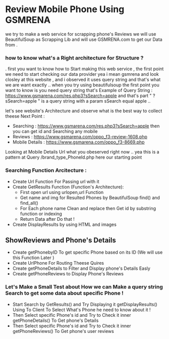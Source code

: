# Review Mobile Phone Using GSMRENA

we try to make a web service for scrapping phone's Reviews we will use BeautifulSoup as Scrapping Lib and will use GSMRENA.com 
to get our Data from .

### how to know what's a Right architecture for Structure ? 

. first you want to know how to Start making this web service , the first point we need to start checking our data provider yea i mean gsmrena and look closley at this website , and i observed it uses query string and that's what we are want exactly .. when you try using beautifulsoup the first point you want to know is you need query string that's Example of Query String :
https://www.gsmarena.com/res.php3?sSearch=apple
and that's part " ?sSearch=apple  " is a query string with a param sSearch equal apple ..

let's see website's Architecture and observe what is the best way to collect theese Next Point :
- Searching : https://www.gsmarena.com/res.php3?sSearch=apple then you can get id and Searching any mobile
- Reviews : https://www.gsmarena.com/oppo_f3-review-1608.php
- Mobile Details : https://www.gsmarena.com/oppo_f3-8669.php

Looking at Mobile Details Url what you obeserved right now .. yea this is a pattern at Query /brand_type_PhoneId.php
here our starting point


### Searching Function Arcitecture :
- Create Url Function For Passing url with it
- Create GetResults Function (Function's Architecture):
    - First open url using urlopen,url Function
    - Get name and img for Resulted Phones by BeautifulSoup find() and find_all()
    - For Each phone name Clean and replace then Get id by substring function or indexing
    - Return Data after Do that !
- Create DisplayResults by using HTML and images



## ShowReviews and Phone's Details

- Create getPhonebyID To get specific Phone based on its ID (We will use this Function Later )
- Create UrlPhone For Routing Theese Quires
- Create getPhoneDetails to Filter and Display phone's Details Easly 
- Create getPhoneReviews to Display Phone's Reviews


### Let's Make a Small Test about How we can Make a query string Search to get some data about specific Phone !
- Start Search by GetResults() and Try Displaying it getDisplayResults() Using To Client To Select What's Phone he need to know about it !
- Then Select specific Phone's id and Try to Check it inner getPhoneDetails() To Get phone's Details 
- Then Select specific Phone's id and Try to Check it inner getPhoneReviews() To Get phone's user reviews



